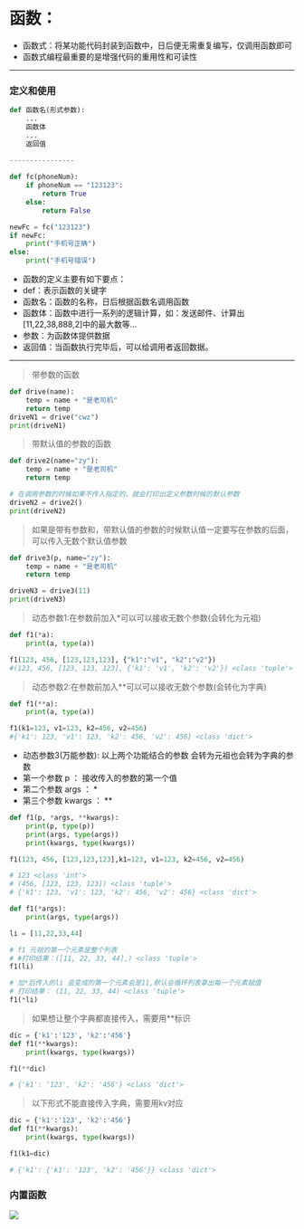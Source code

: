 # 函数：
- 函数式：将某功能代码封装到函数中，日后便无需重复编写，仅调用函数即可
- 函数式编程最重要的是增强代码的重用性和可读性

---

### 定义和使用

```python
def 函数名(形式参数):
	...
	函数体
	...
	返回值
	
----------------

def fc(phoneNum):
    if phoneNum == "123123":
        return True
    else:
        return False

newFc = fc("123123")
if newFc:
    print("手机号正确")
else:
    print("手机号错误")
```

- 函数的定义主要有如下要点：
 - def：表示函数的关键字
 - 函数名：函数的名称，日后根据函数名调用函数
 - 函数体：函数中进行一系列的逻辑计算，如：发送邮件、计算出 [11,22,38,888,2]中的最大数等...
 - 参数：为函数体提供数据
 - 返回值：当函数执行完毕后，可以给调用者返回数据。

---

> 带参数的函数

```python
def drive(name):
    temp = name + "是老司机"
    return temp
driveN1 = drive("cwz")
print(driveN1)
```

> 带默认值的参数的函数

```python
def drive2(name="zy"):
    temp = name + "是老司机"
    return temp

# 在调用参数的时候如果不传入指定的，就会打印出定义参数时候的默认参数
driveN2 = drive2()
print(driveN2)
```

> 如果是带有参数和，带默认值的参数的时候默认值一定要写在参数的后面，可以传入无数个默认值参数

```python
def drive3(p, name="zy"):
    temp = name + "是老司机"
    return temp

driveN3 = drive3(11)
print(driveN3)
```

> 动态参数1:在参数前加入*可以可以接收无数个参数(会转化为元祖)
 
```python
def f1(*a):
    print(a, type(a))

f1(123, 456, [123,123,123], {"k1":"v1", "k2":"v2"})
#(123, 456, [123, 123, 123], {'k1': 'v1', 'k2': 'v2'}) <class 'tuple'>
```

> 动态参数2:在参数前加入**可以可以接收无数个参数(会转化为字典)

```python
def f1(**a):
    print(a, type(a))

f1(k1=123, v1=123, k2=456, v2=456)
#{'k1': 123, 'v1': 123, 'k2': 456, 'v2': 456} <class 'dict'>
```

> 
- 动态参数3(万能参数): 以上两个功能结合的参数 会转为元祖也会转为字典的参数
- 第一个参数 p      ： 接收传入的参数的第一个值
- 第二个参数 args   ： *
- 第三个参数 kwargs ： **

```python
def f1(p, *args, **kwargs):
    print(p, type(p))
    print(args, type(args))
    print(kwargs, type(kwargs))

f1(123, 456, [123,123,123],k1=123, v1=123, k2=456, v2=456)

# 123 <class 'int'>
# (456, [123, 123, 123]) <class 'tuple'>
# {'k1': 123, 'v1': 123, 'k2': 456, 'v2': 456} <class 'dict'>
```

```python
def f1(*args):
    print(args, type(args))

li = [11,22,33,44]

# f1 元祖的第一个元素是整个列表 
# #打印结果：([11, 22, 33, 44],) <class 'tuple'>
f1(li) 

# 加*后传入的li 会变成的第一个元素会是11,默认会循环列表拿出每一个元素赋值 
# 打印结果： (11, 22, 33, 44) <class 'tuple'>
f1(*li) 
```

> 如果想让整个字典都直接传入，需要用**标识

```python
dic = {'k1':'123', 'k2':'456'}
def f1(**kwargs):
    print(kwargs, type(kwargs))

f1(**dic)

# {'k1': '123', 'k2': '456'} <class 'dict'>
```

> 以下形式不能直接传入字典，需要用kv对应

```python
dic = {'k1':'123', 'k2':'456'}
def f1(**kwargs):
    print(kwargs, type(kwargs))

f1(k1=dic)

# {'k1': {'k1': '123', 'k2': '456'}} <class 'dict'>
```

### 内置函数
![](http://images2015.cnblogs.com/blog/425762/201601/425762-20160115210339553-378378117.png)
